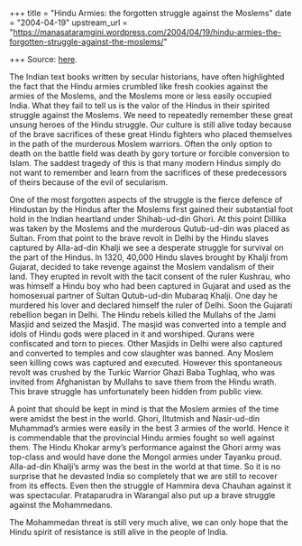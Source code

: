 +++
title = "Hindu Armies: the forgotten struggle against the Moslems"
date = "2004-04-19"
upstream_url = "https://manasataramgini.wordpress.com/2004/04/19/hindu-armies-the-forgotten-struggle-against-the-moslems/"

+++
Source: [here](https://manasataramgini.wordpress.com/2004/04/19/hindu-armies-the-forgotten-struggle-against-the-moslems/).

The Indian text books written by secular historians, have often
highlighted the fact that the Hindu armies crumbled like fresh cookies
against the armies of the Moslems, and the Moslems more or less easily
occupied India. What they fail to tell us is the valor of the Hindus in
their spirited struggle against the Moslems. We need to repeatedly
remember these great unsung heroes of the Hindu struggle. Our culture is
still alive today because of the brave sacrifices of these great Hindu
fighters who placed themselves in the path of the murderous Moslem
warriors. Often the only option to death on the battle field was death
by gory torture or forcible conversion to Islam. The saddest tragedy of
this is that many modern Hindus simply do not want to remember and learn
from the sacrifices of these predecessors of theirs because of the evil
of secularism.

One of the most forgotten aspects of the struggle is the fierce defence
of Hindustan by the Hindus after the Moslems first gained their
substantial foot hold in the Indian heartland under Shihab-ud-din Ghori.
At this point Dillika was taken by the Moslems and the murderous
Qutub-ud-din was placed as Sultan. From that point to the brave revolt
in Delhi by the Hindu slaves captured by Alla-ad-din Khalji we see a
desperate struggle for survival on the part of the Hindus. In 1320,
40,000 Hindu slaves brought by Khalji from Gujarat, decided to take
revenge against the Moslem vandalism of their land. They erupted in
revolt with the tacit consent of the ruler Kushrau, who was himself a
Hindu boy who had been captured in Gujarat and used as the homosexual
partner of Sultan Qutub-ud-din Mubaraq Khalji. One day he murdered his
lover and declared himself the ruler of Delhi. Soon the Gujarati
rebellion began in Delhi. The Hindu rebels killed the Mullahs of the
Jami Masjid and seized the Masjid. The masjid was converted into a
temple and idols of Hindu gods were placed in it and worshiped. Qurans
were confiscated and torn to pieces. Other Masjids in Delhi were also
captured and converted to temples and cow slaughter was banned. Any
Moslem seen killing cows was captured and executed. However this
spontaneous revolt was crushed by the Turkic Warrior Ghazi Baba Tughlaq,
who was invited from Afghanistan by Mullahs to save them from the Hindu
wrath. This brave struggle has unfortunately been hidden from public
view.

A point that should be kept in mind is that the Moslem armies of the
time were amidst the best in the world. Ghori, Iltutmish and
Nasir-ud-din Muhammad’s armies were easily in the best 3 armies of the
world. Hence it is commendable that the provincial Hindu armies fought
so well against them. The Hindu Khokar army’s performance against the
Ghori army was top-class and would have done the Mongol armies under
Tayanku proud. Alla-ad-din Khalji’s army was the best in the world at
that time. So it is no surprise that he devasted India so completely
that we are still to recover from its effects. Even then the struggle of
Hammira deva Chauhan against it was spectacular. Prataparudra in
Warangal also put up a brave struggle against the Mohammedans.

The Mohammedan threat is still very much alive, we can only hope that
the Hindu spirit of resistance is still alive in the people of India.  

